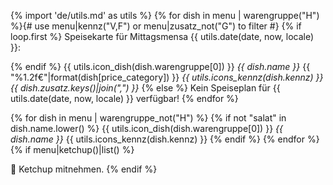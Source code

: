 {% import 'de/utils.md' as utils %}
{% for dish in menu | warengruppe("H") %}{# use menu|kennz("V,F") or menu|zusatz_not("G") to filter #}
{% if loop.first %}
Speisekarte für Mittagsmensa {{ utils.date(date, now, locale) }}:

{% endif %}
{{ utils.icon_dish(dish.warengruppe[0]) }} *{{ dish.name }}*
        {{ "%1.2f€"|format(dish[price_category]) }} _{{ utils.icons_kennz(dish.kennz) }} {{ dish.zusatz.keys()|join(",") }}_
{% else %}
Kein Speiseplan für {{ utils.date(date, now, locale) }} verfügbar!
{% endfor %}

{% for dish in menu | warengruppe_not("H") %}
{% if not "salat" in dish.name.lower() %}
{{ utils.icon_dish(dish.warengruppe[0]) }} *{{ dish.name }}* {{ utils.icons_kennz(dish.kennz) }}
{% endif %}
{% endfor %}
{% if menu|ketchup()|list() %}

🍅 Ketchup mitnehmen.
{% endif %}
